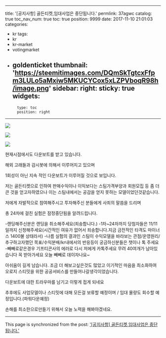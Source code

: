 
---
title: '[공지사항] 골든티켓,임대사업은  중단됩니다.'
permlink: 37agwc
catalog: true
toc_nav_num: true
toc: true
position: 9999
date: 2017-11-10 21:01:03
categories:
- kr
tags:
- kr
- kr-market
- votingmarket
- goldenticket
thumbnail: 'https://steemitimages.com/DQmSkTgtcxFfpm3LULo5aMxiw5MKUCYCox5xLZPVboqR98h/image.png'
sidebar:
    right:
        sticky: true
widgets:
    -
        type: toc
        position: right
---


![](https://steemitimages.com/DQmSkTgtcxFfpm3LULo5aMxiw5MKUCYCox5xLZPVboqR98h/image.png)

![](https://steemitimages.com/DQmQFq2Y5LVLbVg483NXwoBiFLabfNGBDH18gyF8wiL9yHW/image.png)

![](https://steemitimages.com/DQmU8EqNcEwtAF8vhjvEfeigRGsc2M36CjDBE4H9qauKNZo/image.png)

현재시점에서도 다운보트를 받고 있습니다.

해외 고래들과 감시봇에 의해서 이루어지고 있으며

1회성이 아닌 지속 적인 다운보트가 이루어질 것으로 보입니다.

저는 골든티켓으로 인하여 판매수익이나 이익보다는 스팀가격부양과 회원모집 등 좀 더 큰 것을 얻고자하였으나 이는 스팀내에서는 공감을 얻지 못하는 모델이었던것같습니다.

저에게 자발적으로 참여해주시고 투자해주신 분들에게 사죄의 말씀을 드리며 

총 24차에 걸친 실험은 잠정중단됨을 알려드립니다.

-랜딩해주신분은 랜딩을 취소해주세요(죄송합니다.)
-1차~24차까지 당첨자들은 11/11일까지 신청해주세요(시간적인 여유가 없어서 죄송합니다.지금 금전적인 타격도 마이너스 1400불 상태라서)
-나름 실험의 결과인 스팀이 수익모델을 바라보는 관점/운영원리/추구하고자했던 목표/수익분배/kr내에서의 반응등이 궁금하신분들은 챗이나 톡 주세요
-빼빼로같은경우 기프티콘사의 에러로 다시 저에게 카톡주세요 무려 40여개가 남아있습니다 꼭 받아가세요 오늘 빼빼로 데이자나요~

아쉬움이 길게 남습니다. 조금 더 해보고싶은것도 많았고 이기적인 마음을 최소화하여 오로지 스티밋을 위한 공공서비스를 만들어나갈생각이었습니다.

다운보트에 대한 트라우마를 남기고 이렇게 접게 되네요

추후에도 사업모델이나 스티밋에 대해 모든걸 보류할 예정이며 / 임대 물량도 회수할 예정입니다.(파워다운예정)

손해를 최소한으로만들기 위해서 오늘 노력을 해봐야겠네요.

- - -

This page is synchronized from the post: ['[공지사항] 골든티켓,임대사업은  중단됩니다.'](https://steemit.com/@virus707/37agwc)
